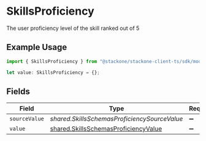 # SkillsProficiency

The user proficiency level of the skill ranked out of 5

## Example Usage

```typescript
import { SkillsProficiency } from "@stackone/stackone-client-ts/sdk/models/shared";

let value: SkillsProficiency = {};
```

## Fields

| Field                                                                                               | Type                                                                                                | Required                                                                                            | Description                                                                                         |
| --------------------------------------------------------------------------------------------------- | --------------------------------------------------------------------------------------------------- | --------------------------------------------------------------------------------------------------- | --------------------------------------------------------------------------------------------------- |
| `sourceValue`                                                                                       | *shared.SkillsSchemasProficiencySourceValue*                                                        | :heavy_minus_sign:                                                                                  | N/A                                                                                                 |
| `value`                                                                                             | [shared.SkillsSchemasProficiencyValue](../../../sdk/models/shared/skillsschemasproficiencyvalue.md) | :heavy_minus_sign:                                                                                  | N/A                                                                                                 |
